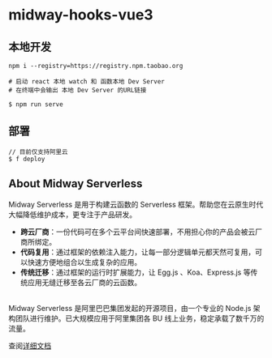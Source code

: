 # midway-hooks-vue3

## 本地开发

```
npm i --registry=https://registry.npm.taobao.org
```

```shell
# 启动 react 本地 watch 和 函数本地 Dev Server
# 在终端中会输出 本地 Dev Server 的URL链接

$ npm run serve
```

## 部署

```shell
// 目前仅支持阿里云
$ f deploy
```

## About Midway Serverless

Midway Serverless 是用于构建云函数的 Serverless 框架。帮助您在云原生时代大幅降低维护成本，更专注于产品研发。<br />

- **跨云厂商**：一份代码可在多个云平台间快速部署，不用担心你的产品会被云厂商所绑定。
- **代码复用**：通过框架的依赖注入能力，让每一部分逻辑单元都天然可复用，可以快速方便地组合以生成复杂的应用。
- **传统迁移**：通过框架的运行时扩展能力，让 Egg.js 、Koa、Express.js 等传统应用无缝迁移至各云厂商的云函数。

<br />Midway Serverless 是阿里巴巴集团发起的开源项目，由一个专业的 Node.js 架构团队进行维护。已大规模应用于阿里集团各 BU 线上业务，稳定承载了数千万的流量。

查阅[详细文档](https://www.yuque.com/midwayjs/faas/tdfcfa)
